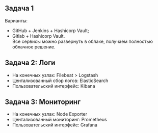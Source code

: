 ## Задача 1

Варианты:
- GitHub + Jenkins + Hashicorp Vault;   
- Gitlab + Hashicorp Vault.   
Все сервисы можно развернуть в облаке, получаем полностью облачное решение.


## Задача 2: Логи

- На конечных узлах: Filebeat > Logstash   
- Центализованный сбор логов: ElasticSearch  
- Пользовательский интерфейс: Kibana  

## Задача 3: Мониторинг
- На конечных узлах: Node Exporter  
- Центализованный мониторинг: Prometheus  
- Пользовательский интерфейс: Grafana  

